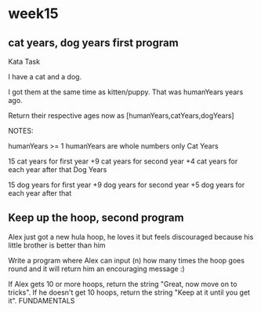 # week15
## cat years, dog years first program

Kata Task

I have a cat and a dog.

I got them at the same time as kitten/puppy. That was humanYears years ago.

Return their respective ages now as [humanYears,catYears,dogYears]

NOTES:

humanYears >= 1
humanYears are whole numbers only
Cat Years

15 cat years for first year
+9 cat years for second year
+4 cat years for each year after that
Dog Years

15 dog years for first year
+9 dog years for second year
+5 dog years for each year after that


## Keep up the hoop, second program

Alex just got a new hula hoop, he loves it but feels discouraged because his little brother is better than him

Write a program where Alex can input (n) how many times the hoop goes round and it will return him an encouraging message :)

If Alex gets 10 or more hoops, return the string "Great, now move on to tricks".
If he doesn't get 10 hoops, return the string "Keep at it until you get it".
FUNDAMENTALS